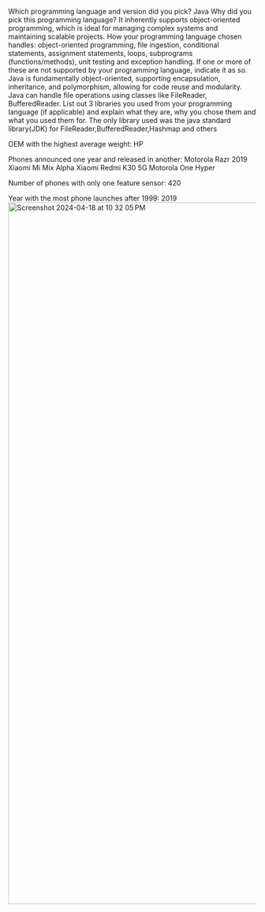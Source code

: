 Which programming language and version did you pick?
  Java
Why did you pick this programming language?
  It inherently supports object-oriented programming, which is ideal for managing complex systems and maintaining scalable projects.
How your programming language chosen handles: object-oriented programming, file ingestion, conditional statements, assignment statements, loops, subprograms (functions/methods), unit testing and exception handling. If one or more of these are not supported by your programming language, indicate it as so.
  Java is fundamentally object-oriented, supporting encapsulation, inheritance, and polymorphism, allowing for code reuse and modularity.
  Java can handle file operations using classes like FileReader, BufferedReader.
List out 3 libraries you used from your programming language (if applicable) and explain what they are, why you chose them and what you used them for.
  The only library used was the java standard library(JDK) for FileReader,BufferedReader,Hashmap and others 


OEM with the highest average weight: HP

Phones announced one year and released in another:
Motorola Razr 2019
Xiaomi Mi Mix Alpha
Xiaomi Redmi K30 5G
Motorola One Hyper

Number of phones with only one feature sensor: 420

Year with the most phone launches after 1999: 2019
<img width="1423" alt="Screenshot 2024-04-18 at 10 32 05 PM" src="https://github.com/Forgi1/ALP/assets/112920565/a5313f79-0696-49f3-984d-1418ed755e6a">
